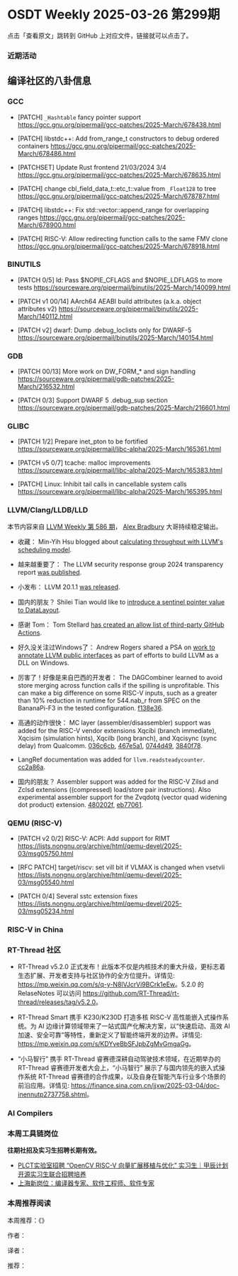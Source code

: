# OSDT Weekly 2025-03-26 第299期

点击「查看原文」跳转到 GitHub 上对应文件，链接就可以点击了。

### 近期活动

## 编译社区的八卦信息

### GCC

- [PATCH] `_Hashtable` fancy pointer support
  https://gcc.gnu.org/pipermail/gcc-patches/2025-March/678438.html

- [PATCH] libstdc++: Add from_range_t constructors to debug ordered containers
  https://gcc.gnu.org/pipermail/gcc-patches/2025-March/678486.html

- [PATCHSET] Update Rust frontend 21/03/2024 3/4
  https://gcc.gnu.org/pipermail/gcc-patches/2025-March/678635.html

- [PATCH] change cbl_field_data_t::etc_t::value from `_Float128` to tree
  https://gcc.gnu.org/pipermail/gcc-patches/2025-March/678787.html

- [PATCH] libstdc++: Fix std::vector::append_range for overlapping ranges
  https://gcc.gnu.org/pipermail/gcc-patches/2025-March/678900.html

- [PATCH] RISC-V: Allow redirecting function calls to the same FMV clone
  https://gcc.gnu.org/pipermail/gcc-patches/2025-March/678918.html

### BINUTILS

- [PATCH 0/5] ld: Pass $NOPIE_CFLAGS and $NOPIE_LDFLAGS to more tests
  https://sourceware.org/pipermail/binutils/2025-March/140099.html

- [PATCH v1 00/14] AArch64 AEABI build attributes (a.k.a. object attributes v2)
  https://sourceware.org/pipermail/binutils/2025-March/140112.html
  
- [PATCH v2] dwarf: Dump .debug_loclists only for DWARF-5
  https://sourceware.org/pipermail/binutils/2025-March/140154.html

### GDB

- [PATCH 00/13] More work on DW_FORM_* and sign handling
  https://sourceware.org/pipermail/gdb-patches/2025-March/216532.html

- [PATCH 0/3] Support DWARF 5 .debug_sup section
  https://sourceware.org/pipermail/gdb-patches/2025-March/216601.html

### GLIBC

- [PATCH 1/2] Prepare inet_pton to be fortified
  https://sourceware.org/pipermail/libc-alpha/2025-March/165361.html

- [PATCH v5 0/7] tcache: malloc improvements
  https://sourceware.org/pipermail/libc-alpha/2025-March/165383.html

- [PATCH] Linux: Inhibit tail calls in cancellable system calls
  https://sourceware.org/pipermail/libc-alpha/2025-March/165395.html

### LLVM/Clang/LLDB/LLD

本节内容来自 [LLVM Weekly 第 586 期](http://llvmweekly.org/issue/586)，
[Alex Bradbury](https://www.linkedin.com/in/alex-bradbury/) 大哥持续稳定输出。

* 收藏： Min-Yih Hsu blogged about [calculating throughput with LLVM's scheduling model](https://myhsu.xyz/llvm-sched-interval-throughput/).

* 越来越重要了： The LLVM security response group 2024 transparency report [was published](https://discourse.llvm.org/t/llvm-security-response-group-2024-transparency-report/85336).

* 小发布： LLVM 20.1.1 [was released](https://discourse.llvm.org/t/llvm-20-1-1-released/85337).

* 国内的朋友？ Shilei Tian would like to [introduce a sentinel pointer value to DataLayout](https://discourse.llvm.org/t/rfc-introduce-sentinel-pointer-value-to-datalayout/85265).

* 感谢 Tom： Tom Stellard [has created an allow list of third-party GitHub Actions](https://discourse.llvm.org/t/attn-repository-owners-creating-an-allow-list-of-third-party-actions/85396). 

* 好久没关注过Windows了： Andrew Rogers shared a PSA on [work to annotate LLVM public interfaces](https://discourse.llvm.org/t/psa-annotating-llvm-public-interface/85307) as part of efforts to build LLVM as a DLL on Windows.

* 厉害了！好像是来自巴西的开发者：  The DAGCombiner learned to avoid store merging across function calls if the spilling is unprofitable. This can make a big difference on some RISC-V inputs, such as a greater than 10% reduction in runtime for 544.nab_r from SPEC on the BananaPi-F3 in the tested configuration.
  [f138e36](https://github.com/llvm/llvm-project/commit/f138e36d522e).

* 高通的动作很快： MC layer (assembler/disassembler) support was added for the RISC-V vendor extensions Xqcibi (branch immediate), Xqcisim (simulation hints), Xqcilb (long branch), and Xqcisync (sync delay) from Qualcomm.
  [036c6cb](https://github.com/llvm/llvm-project/commit/036c6cb37c56),
  [467e5a1](https://github.com/llvm/llvm-project/commit/467e5a1d41d6),
  [0744d49](https://github.com/llvm/llvm-project/commit/0744d4926a0c),
  [3840f78](https://github.com/llvm/llvm-project/commit/3840f787a21a).

* LangRef documentation was added for `llvm.readsteadycounter`.
  [cc2a86a](https://github.com/llvm/llvm-project/commit/cc2a86ad3535).

* 国内的朋友？ Assembler support was added for the RISC-V Zilsd and Zclsd extensions ((compressed) load/store pair instructions). Also experimental assembler support for the Zvqdotq (vector quad widening dot product) extension.
  [480202f](https://github.com/llvm/llvm-project/commit/480202f0d16f),
  [eb77061](https://github.com/llvm/llvm-project/commit/eb77061a428c).

### QEMU (RISC-V)

- [PATCH v2 0/2] RISC-V: ACPI: Add support for RIMT
  https://lists.nongnu.org/archive/html/qemu-devel/2025-03/msg05750.html

- [RFC PATCH] target/riscv: set vill bit if VLMAX is changed when vsetvli
  https://lists.nongnu.org/archive/html/qemu-devel/2025-03/msg05540.html

- [PATCH 0/4] Several sstc extension fixes
  https://lists.nongnu.org/archive/html/qemu-devel/2025-03/msg05234.html

### RISC-V in China

### RT-Thread 社区

- RT-Thread v5.2.0 正式发布！此版本不仅是内核技术的重大升级，更标志着生态扩展、开发者支持与社区协作的全方位提升。详情见: <https://mp.weixin.qq.com/s/q-y-N8lVJcrVi9BCrk1eEw>。5.2.0 的 RelaseNotes 可以访问 <https://github.com/RT-Thread/rt-thread/releases/tag/v5.2.0>。

- RT-Thread Smart 携手 K230/K230D 打造多核 RISC-V 高性能嵌入式操作系统。为 AI 边缘计算领域带来了一站式国产化解决方案，以“快速启动、高效 AI 加速、安全可靠”等特性，重新定义了智能终端开发的边界。详情见: <https://mp.weixin.qq.com/s/KDYveBbSFJpbZgMvGmgaGg>。

- “小马智行” 携手 RT-Thread 睿赛德深耕自动驾驶技术领域，在近期举办的 RT-Thread 睿赛德开发者大会上，“小马智行” 展示了与国内领先的嵌入式操作系统 RT-Thread 睿赛德的合作成果，以及自身在智能汽车行业多个场景的前沿应用。详情见: <https://finance.sina.com.cn/jjxw/2025-03-04/doc-inennutp2737758.shtml>。

### AI Compilers

### 本周工具链岗位

**往期社招及实习生招聘长期有效。**

- [PLCT实验室招聘 “OpenCV RISC-V 向量扩展移植与优化” 实习生｜甲辰计划开源实习生联合招聘培养](https://mp.weixin.qq.com/s/NSFIlymcfe_gJBmJXK0Zng)
- [上海新岗位：编译器专家、软件工程师、软件专家](https://mp.weixin.qq.com/s/pX2R3znrPCxdsOLVg9YVXA)

### 本周推荐阅读

本周推荐：《》

作者：

译者：

推荐：
